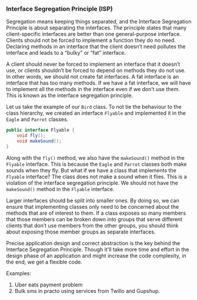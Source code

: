 ### Interface Segregation Principle (ISP)
Segregation means keeping things separated, and the Interface Segregation Principle is about separating the interfaces.
The principle states that many client-specific interfaces are better than one general-purpose interface. Clients should 
not be forced to implement a function they do no need. Declaring methods in an interface that the client doesn’t need 
pollutes the interface and leads to a “bulky” or “fat” interface.

A client should never be forced to implement an interface that it doesn’t use, or clients shouldn’t be forced to depend 
on methods they do not use. In other words, we should not create fat interfaces. A fat interface is an interface that 
has too many methods. If we have a fat interface, we will have to implement all the methods in the interface even if we 
don’t use them. This is known as the interface segregation principle.

Let us take the example of our `Bird` class. To not tie the behaviour to the class hierarchy, we created an interface 
`Flyable` and implemented it in the `Eagle` and `Parrot` classes.

```java
public interface Flyable {
    void fly();
    void makeSound();
}
```
Along with the `fly()` method, we also have the `makeSound()` method in the `Flyable` interface. This is because the `Eagle` and `Parrot` classes both make sounds when they fly. But what if we have a class that implements the `Flyable` interface? The class does not make a sound when it flies. This is a violation of the interface segregation principle. We should not have the `makeSound()` method in the `Flyable` interface.

Larger interfaces should be split into smaller ones. By doing so, we can ensure that implementing classes only need to be concerned about the methods that are of interest to them. If a class exposes so many members that those members can be broken down into groups that serve different clients that don’t use members from the other groups, you should think about exposing those member groups as separate interfaces.

Precise application design and correct abstraction is the key behind the Interface Segregation Principle. Though it'll take more time and effort in the design phase of an application and might increase the code complexity, in the end, we get a flexible code.

Examples:
1. Uber eats payment problem
2. Bulk sms in practo using services from Twillo and Gupshup.
